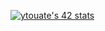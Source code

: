 [![ytouate's 42 stats](https://badge42.herokuapp.com/api/stats/intra_id)](https://github.com/ytouate/badge42)
